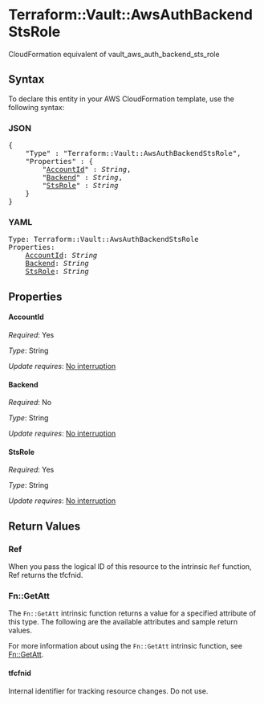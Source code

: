 # Terraform::Vault::AwsAuthBackendStsRole

CloudFormation equivalent of vault_aws_auth_backend_sts_role

## Syntax

To declare this entity in your AWS CloudFormation template, use the following syntax:

### JSON

<pre>
{
    "Type" : "Terraform::Vault::AwsAuthBackendStsRole",
    "Properties" : {
        "<a href="#accountid" title="AccountId">AccountId</a>" : <i>String</i>,
        "<a href="#backend" title="Backend">Backend</a>" : <i>String</i>,
        "<a href="#stsrole" title="StsRole">StsRole</a>" : <i>String</i>
    }
}
</pre>

### YAML

<pre>
Type: Terraform::Vault::AwsAuthBackendStsRole
Properties:
    <a href="#accountid" title="AccountId">AccountId</a>: <i>String</i>
    <a href="#backend" title="Backend">Backend</a>: <i>String</i>
    <a href="#stsrole" title="StsRole">StsRole</a>: <i>String</i>
</pre>

## Properties

#### AccountId

_Required_: Yes

_Type_: String

_Update requires_: [No interruption](https://docs.aws.amazon.com/AWSCloudFormation/latest/UserGuide/using-cfn-updating-stacks-update-behaviors.html#update-no-interrupt)

#### Backend

_Required_: No

_Type_: String

_Update requires_: [No interruption](https://docs.aws.amazon.com/AWSCloudFormation/latest/UserGuide/using-cfn-updating-stacks-update-behaviors.html#update-no-interrupt)

#### StsRole

_Required_: Yes

_Type_: String

_Update requires_: [No interruption](https://docs.aws.amazon.com/AWSCloudFormation/latest/UserGuide/using-cfn-updating-stacks-update-behaviors.html#update-no-interrupt)

## Return Values

### Ref

When you pass the logical ID of this resource to the intrinsic `Ref` function, Ref returns the tfcfnid.

### Fn::GetAtt

The `Fn::GetAtt` intrinsic function returns a value for a specified attribute of this type. The following are the available attributes and sample return values.

For more information about using the `Fn::GetAtt` intrinsic function, see [Fn::GetAtt](https://docs.aws.amazon.com/AWSCloudFormation/latest/UserGuide/intrinsic-function-reference-getatt.html).

#### tfcfnid

Internal identifier for tracking resource changes. Do not use.

